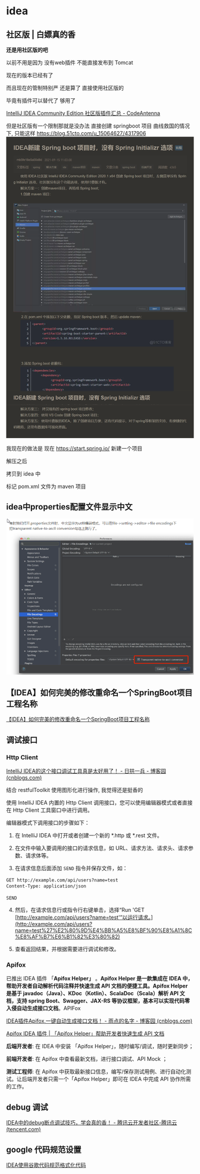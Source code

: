 # idea

## 社区版 | 白嫖真的香

**还是用社区版的吧**

以前不用是因为 没有web插件 不能直接发布到 Tomcat 

现在的版本已经有了

而且现在的管制特别严 还是算了 直接使用社区版的

毕竟有插件可以替代了 够用了

[IntelliJ IDEA Community Edition 社区版插件汇总 - CodeAntenna](https://codeantenna.com/a/KK4BCbaTcE)

但是社区版有一个限制那就是没办法 直接创建 springboot  项目
曲线救国的情况下, 只能这样
https://blog.51cto.com/u_15064627/4317906
![](https://raw.githubusercontent.com/HongXiaoHong/images/main/picture/20230724153749.png)

我现在的做法是 现在 
https://start.spring.io/
新建一个项目

解压之后

拷贝到 idea 中

标记 pom.xml 文件为 maven 项目


## idea中properties配置文件显示中文

![](https://raw.githubusercontent.com/HongXiaoHong/images/main/db/chrome_XH1gqRYQK3.png)

## 【IDEA】如何完美的修改重命名一个SpringBoot项目工程名称

[【IDEA】如何完美的修改重命名一个SpringBoot项目工程名称](https://www.cnblogs.com/manmanblogs/p/15871175.html)

## 调试接口

### Http Client

[IntelliJ IDEA的这个接口调试工具真是太好用了！ - 日拱一兵 - 博客园 (cnblogs.com)](https://www.cnblogs.com/FraserYu/p/12290061.html)

结合 restfulToolkit 使用图形化进行操作, 我觉得还是挺香的

使用 IntelliJ IDEA 内置的 Http Client 调用接口，您可以使用编辑器模式或者直接在 Http Client 工具窗口中进行调用。

编辑器模式下调用接口的步骤如下：

1. 在 IntelliJ IDEA 中打开或者创建一个新的 *.http 或 *.rest 文件。

2. 在文件中输入要调用的接口的请求信息，如 URL、请求方法、请求头、请求参数、请求体等。

3. 在请求信息后面添加 `SEND` 指令并保存文件，如：

```http
GET http://example.com/api/users?name=test
Content-Type: application/json

SEND
```

4. 然后，在请求信息行或指令行右键单击，选择“Run 'GET [http://example.com/api/users?name=test'”以运行请求。](http://example.com/api/users?name=test%27%E2%80%9D%E4%BB%A5%E8%BF%90%E8%A1%8C%E8%AF%B7%E6%B1%82%E3%80%82)

5. 查看返回结果，并根据需要进行调试和修改。

### Apifox

已推出 IDEA 插件 「**Apifox Helper」** 。**Apifox Helper 是一款集成在 IDEA 中，帮助开发者自动解析代码注释并快速生成 API 文档的便捷工具。**Apifox Helper 是基于 javadoc（Java）、KDoc（Kotlin）、ScalaDoc（Scala）解析 API 文档，支持 spring Boot、Swagger、JAX-RS 等协议框架，基本可以实现**代码零入侵自动生成接口文档**。APIFox

[IDEA插件Apifox,一键自动生成接口文档！ - 雨点的名字 - 博客园 (cnblogs.com)](https://www.cnblogs.com/qdhxhz/p/17123352.html)

[Apifox IDEA 插件 | 「Apifox Helper」帮助开发者快速生成 API 文档](https://apifox.com/blog/apifox-helper/)

**后端开发者**: 在 IDEA 中安装 「Apifox Helper」，随时编写/调试，随时更新同步；

**前端开发者**: 在 Apifox 中查看最新文档，进行接口调试、API Mock ；

**测试工程师**: 在 Apifox 中获取最新接口信息，编写/保存测试用例、进行自动化测试。让后端开发者只需一个「Apifox Helper」即可在 IDEA 中完成 API 协作所需的工作。

## debug 调试

[IDEA中的debug断点调试技巧，学会真的香！ - 腾讯云开发者社区-腾讯云 (tencent.com)](https://cloud.tencent.com/developer/article/1887019)


## google 代码规范设置
[IDEA使用谷歌代码规范格式化代码](https://blog.csdn.net/whgyxy/article/details/88747178)

